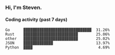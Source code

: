 ### Hi, I'm Steven.

#### Coding activity (past 7 days)
```
Go      ▓▓▓▓▓▓▓▓▓▓▓▓▓▓▓▓▓▓▓▓▓▓▓▓▓▓▓▓▓▓  31.26%
Rust    ▓▓▓▓▓▓▓▓▓▓▓▓▓▓▓▓▓▓▓▓▓▓▓▓        25.06%
other   ▓▓▓▓▓▓▓▓▓▓▓▓▓▓▓▓▓▓▓▓▓▓▓▓        25.02%
JSON    ▓▓▓▓▓▓▓▓▓▓▓▓▓                   13.97%
Python  ▓▓▓▓                             4.69%
```
